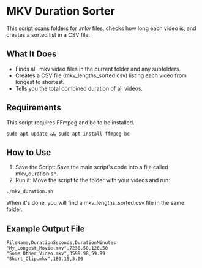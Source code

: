 # MKV Duration Sorter
This script scans folders for .mkv files, checks how long each video is, and creates a sorted list in a CSV file.

## What It Does
* Finds all .mkv video files in the current folder and any subfolders.
* Creates a CSV file (mkv_lengths_sorted.csv) listing each video from longest to shortest.
* Tells you the total combined duration of all videos.

## Requirements
This script requires FFmpeg and bc to be installed.

`sudo apt update && sudo apt install ffmpeg bc`

## How to Use
1. Save the Script: Save the main script's code into a file called mkv_duration.sh.
2. Run it: Move the script to the folder with your videos and run:

`./mkv_duration.sh`

When it's done, you will find a mkv_lengths_sorted.csv file in the same folder.

## Example Output File
```
FileName,DurationSeconds,DurationMinutes
"My_Longest_Movie.mkv",7230.50,120.50
"Some_Other_Video.mkv",3599.98,59.99
"Short_Clip.mkv",180.15,3.00
